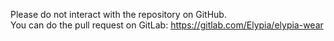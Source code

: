 Please do not interact with the repository on GitHub.  
You can do the pull request on GitLab: https://gitlab.com/Elypia/elypia-wear
